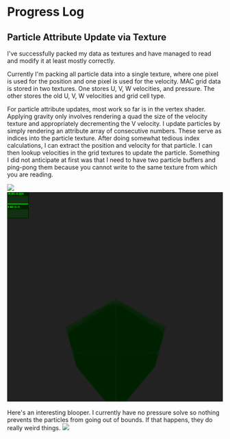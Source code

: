 Progress Log
==============================

Particle Attribute Update via Texture
-------------------------------------
I've successfully packed my data as textures and have managed to read and modify it at least mostly correctly.

Currently I'm packing all particle data into a single texture, where one pixel is used for the position and one pixel is used for the velocity. MAC grid data is stored in two textures. One stores U, V, W velocities, and pressure. The other stores the old U, V, W velocities and grid cell type.

For particle attribute updates, most work so far is in the vertex shader. Applying gravity only involves rendering a quad the size of the velocity texture and appropriately decrementing the V velocity. I update particles by simply rendering an attribute array of consecutive numbers. These serve as indices into the particle texture. After doing somewhat tedious index calculations, I can extract the position and velocity for that particle. I can then lookup velocities in the grid textures to update the particle. Something I did not anticipate at first was that I need to have two particle buffers and ping-pong them because you cannot write to the same texture from which you are reading.

![](img/movement.gif)
![](img/gravity.gif)

Here's an interesting blooper. I currently have no pressure solve so nothing prevents the particles from going out of bounds. If that happens, they do really weird things.
![](img/outsideGrid.gif)